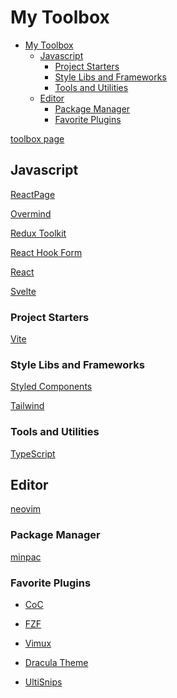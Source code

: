 # My Toolbox

<!--ts-->
* [My Toolbox](#my-toolbox)
   * [Javascript](#javascript)
      * [Project Starters](#project-starters)
      * [Style Libs and Frameworks](#style-libs-and-frameworks)
      * [Tools and Utilities](#tools-and-utilities)
   * [Editor](#editor)
      * [Package Manager](#package-manager)
      * [Favorite Plugins](#favorite-plugins)

<!-- Added by: runner, at: Fri Feb 18 17:56:15 UTC 2022 -->

<!--te-->

[toolbox page](https://mdxprograms.github.io/my-toolbox/)

## Javascript

[ReactPage](https://github.com/react-page/react-page)

[Overmind](https://overmindjs.org/)

[Redux Toolkit](https://redux-toolkit.js.org/)

[React Hook Form](https://react-hook-form.com/)

[React](https://reactjs.org/)

[Svelte](https://svelte.dev/)

### Project Starters

[Vite](https://vitejs.dev/)

### Style Libs and Frameworks

[Styled Components](https://www.styled-components.com/)

[Tailwind](https://tailwindcss.com/)

### Tools and Utilities

[TypeScript](https://www.typescriptlang.org/)

## Editor

[neovim](https://neovim.io/)

### Package Manager

[minpac](https://github.com/k-takata/minpac)

### Favorite Plugins

- [CoC](https://github.com/neoclide/coc.nvim)

- [FZF](https://github.com/junegunn/fzf.vim)

- [Vimux](https://github.com/preservim/vimux)

- [Dracula Theme](https://github.com/dracula/vim)

- [UltiSnips](https://github.com/SirVer/ultisnips)
